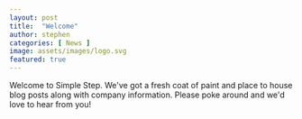 ```yaml
---
layout: post
title:  "Welcome"
author: stephen
categories: [ News ]
image: assets/images/logo.svg
featured: true
---
```

Welcome to Simple Step. We've got a fresh coat of paint and place to house blog posts along with company information. Please poke around and we'd love to hear from you!